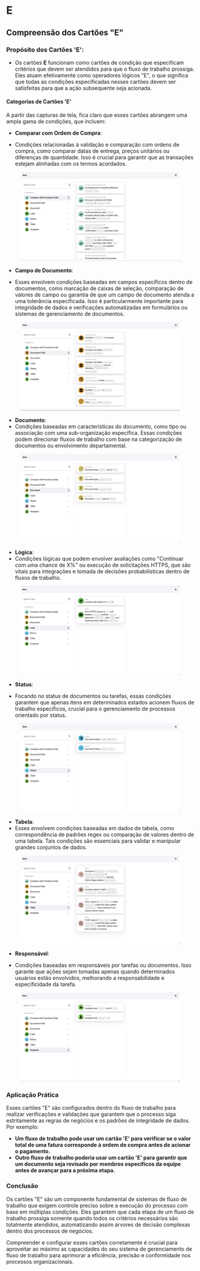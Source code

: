 # E

## Compreensão dos Cartões "E"

### **Propósito dos Cartões 'E':**

* Os cartões **E** funcionam como cartões de condição que especificam critérios que devem ser atendidos para que o fluxo de trabalho prossiga. Eles atuam efetivamente como operadores lógicos "E", o que significa que todas as condições especificadas nesses cartões devem ser satisfeitas para que a ação subsequente seja acionada.

#### Categorias de Cartões 'E'

A partir das capturas de tela, fica claro que esses cartões abrangem uma ampla gama de condições, que incluem:

*   **Comparar com Ordem de Compra**:

* Condições relacionadas à validação e comparação com ordens de compra, como comparar datas de entrega, preços unitários ou diferenças de quantidade. Isso é crucial para garantir que as transações estejam alinhadas com os termos acordados.



<figure><img src="../../../.gitbook/assets/And1.png" alt=""><figcaption></figcaption></figure>

*   **Campo de Documento**:

* Esses envolvem condições baseadas em campos específicos dentro de documentos, como marcação de caixas de seleção, comparação de valores de campo ou garantia de que um campo de documento atenda a uma tolerância especificada. Isso é particularmente importante para integridade de dados e verificações automatizadas em formulários ou sistemas de gerenciamento de documentos.



<figure><img src="../../../.gitbook/assets/And2.png" alt=""><figcaption></figcaption></figure>

* **Documento**:
* Condições baseadas em características do documento, como tipo ou associação com uma sub-organização específica. Essas condições podem direcionar fluxos de trabalho com base na categorização de documentos ou envolvimento departamental.

<figure><img src="../../../.gitbook/assets/And3.png" alt=""><figcaption></figcaption></figure>

* **Lógica**:
* Condições lógicas que podem envolver avaliações como "Continuar com uma chance de X%" ou execução de solicitações HTTPS, que são vitais para integrações e tomada de decisões probabilísticas dentro de fluxos de trabalho.

<figure><img src="../../../.gitbook/assets/And4.png" alt=""><figcaption></figcaption></figure>

*   **Status**:

* Focando no status de documentos ou tarefas, essas condições garantem que apenas itens em determinados estados acionem fluxos de trabalho específicos, crucial para o gerenciamento de processos orientado por status.

<figure><img src="../../../.gitbook/assets/And5.png" alt=""><figcaption></figcaption></figure>

* **Tabela**:
* Esses envolvem condições baseadas em dados de tabela, como correspondência de padrões regex ou comparação de valores dentro de uma tabela. Tais condições são essenciais para validar e manipular grandes conjuntos de dados.

<figure><img src="../../../.gitbook/assets/And6.png" alt=""><figcaption></figcaption></figure>

*   **Responsável**:

* Condições baseadas em responsáveis por tarefas ou documentos. Isso garante que ações sejam tomadas apenas quando determinados usuários estão envolvidos, melhorando a responsabilidade e especificidade da tarefa.

<figure><img src="../../../.gitbook/assets/And7.png" alt=""><figcaption></figcaption></figure>

### Aplicação Prática

Esses cartões "E" são configurados dentro do fluxo de trabalho para realizar verificações e validações que garantem que o processo siga estritamente as regras de negócios e os padrões de integridade de dados. Por exemplo:

* **Um fluxo de trabalho pode usar um cartão 'E' para verificar se o valor total de uma fatura corresponde à ordem de compra antes de acionar o pagamento.**
* **Outro fluxo de trabalho poderia usar um cartão 'E' para garantir que um documento seja revisado por membros específicos da equipe antes de avançar para a próxima etapa.**

### Conclusão

Os cartões "E" são um componente fundamental de sistemas de fluxo de trabalho que exigem controle preciso sobre a execução do processo com base em múltiplas condições. Eles garantem que cada etapa de um fluxo de trabalho prossiga somente quando todos os critérios necessários são totalmente atendidos, automatizando assim árvores de decisão complexas dentro dos processos de negócios.

Compreender e configurar esses cartões corretamente é crucial para aproveitar ao máximo as capacidades do seu sistema de gerenciamento de fluxo de trabalho para aprimorar a eficiência, precisão e conformidade nos processos organizacionais.
